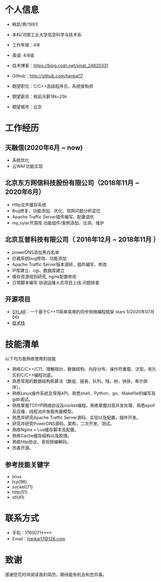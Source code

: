 # 个人信息

 - 韩凯/男/1993 
 - 本科/河南工业大学信息科学与技术系 
 - 工作年限：4年
 - 英语: 4/6级
 - 技术博客：https://blog.csdn.net/sinat_24820331
 - Github：http://github.com/hankai17

 - 期望职位：C/C++高级程序员，系统架构师
 - 期望薪资：税前月薪18k~25k
 - 期望城市：北京


# 工作经历
## 天融信(2020年6月 ~ now)
- 系统优化
- 云WAF功能实现

## 北京东方网信科技股份有限公司（2018年11月 ~ 2020年6月）
- Http文件缓存系统
- Bug修复、功能添加、优化、现网问题分析定位 
- Apache Traffic Server插件编写、配置调优
- my_sylar开源库 功能组件/案例添加、压测、维护

## 北京互普科技有限公司（ 2016年12月 ~ 2018年11月 ）
- powerDNS添加黑白名单 
- 拦截系统bug修改、功能添加 
- Apache Traffic Server版本调研，插件编写、修改
- IP库建立、cgi、数据库建立
- 缓存资源规则研究, nginx配置修改
- 日常脚本编写 协调运维人员项目上线 问题排查

## 开源项目
 - [SYLAR](http://github.com/hankai17/my_sylar)：一个基于C++11简单易用的同步网络编程框架 stars 5(2020年07月06)
 - [技术栈](http://github.com/hankai17/test)

# 技能清单
以下均为我熟练使用的技能
- 熟练C/C++/C11、理解指针、数据结构、内存分布、操作符重载、泛型。有扎实的C/C++编程功底。
- 熟悉常用的数据结构和算法（数组、链表，队列，栈，树，快排，希尔排序）。
- 熟练Linux操作系统及常用API，熟悉shell、Python、go、Makefile的编写及gdb调试。
- 熟练掌握TCP/IP网络协议及socket编程。熟练掌握对高并发处理，熟悉epoll反应锥、线程池并发服务器模型。
- 熟悉并研究Apache Traffic Server源码、实现以及配置，插件开发。
- 研究并研究PowerDNS源码、架构，二次开发、测试。
- 熟练Nginx + Lua缓存脚本及配置。
- 熟练Cache缓存结构以及原理。
- 熟练http协议、音视频编解码。
- 热衷开源。

## 参考技能关键字
- linux
- tcp(96)
- socket(71)
- http(51)
- stl(41)

# 联系方式
- 手机：1760071****
- Email：hankai17@126.com

# 致谢
感谢您花时间阅读我的简历，期待能有机会和您共事。
